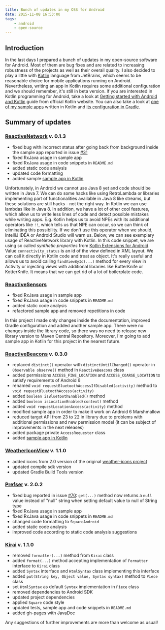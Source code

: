 ```yaml
---
title: Bunch of updates in my OSS for Android
date: 2015-11-08 16:53:00
tags:
	- android
	- open-source
---
```


Introduction
------------

In the last days I prepared a bunch of updates in my open-source software for Android. Most of them are bug fixes and are related to increasing robustness of the projects as well as their overall quality. I also decided to play a little with [Kotlin](https://kotlinlang.org/) language from JetBrains, which seems to be reasonable choice for mobile applications running on Android. Nevertheless, writing an app in Kotlin requires some additional configuration and we should remember, it's still in beta version. If you are interested in Kotlin programming for Android, take a look at [Getting started with Android and Kotlin](https://kotlinlang.org/docs/tutorials/kotlin-android.html) guide from official Kotlin website. You can also take a look at [one of my sample apps](https://github.com/pwittchen/ReactiveNetwork/tree/master/app-kotlin) written in Kotlin and [its configuration in Gradle](https://github.com/pwittchen/ReactiveNetwork/blob/master/app-kotlin/build.gradle).

Summary of updates
------------------

### [ReactiveNetwork](https://github.com/pwittchen/ReactiveNetwork) v. 0.1.3

*   fixed bug with incorrect status after going back from background inside the sample app reported in issue [#31](https://github.com/pwittchen/ReactiveNetwork/issues/31)
*   fixed RxJava usage in sample app
*   fixed RxJava usage in code snippets in `README.md`
*   added static code analysis
*   updated code formatting
*   added sample [sample app in Kotlin](https://github.com/pwittchen/ReactiveNetwork/tree/master/app-kotlin)

Unfortunately, in Android we cannot use Java 8 yet and code should be written in Java 7. We can do some hacks like using RetroLambda or libraries implementing part of functionalities available in Java 8 like streams, but these solutions are still hacks - not the right way. In Kotlin we can use lambdas like in Java 8. In addition, we have a lot of other cool features, which allow us to write less lines of code and detect possible mistakes while writing apps. E.g. Kotlin helps us to avoid NPEs with its additional operators like `!!`, which tells us that NPE can occur, so we can think of eliminating this possibility. If we don't use this operator when we should, IntelliJ IDEA or Android Studio will warn us. Below, we can see exemplary usage of ReactiveNetwork library with Kotlin. In this code snippet, we are using so called _synthetic properties_ from [Kotlin Extensions for Android](https://kotlinlang.org/docs/tutorials/android-plugin.html). Value `connectivity_status` is an id of the view defined in XML layout. We can call it directly in Kotlin code and treat as object. It's really useful and allows us to avoid calling `findViewById(...)` method for every view in Activity or injecting views with additional libraries like ButterKnife or KotterKnife. It means that we can get rid of a lot of boilerplate code.

### [ReactiveSensors](https://github.com/pwittchen/ReactiveSensors)

*   fixed RxJava usage in sample app
*   fixed RxJava usage in code snippets in `README.md`
*   added static code analysis
*   refactored sample app and removed repetitions in code

In this project I made only changes inside the documentation, improved Gradle configuration and added another sample app. There were no changes inside the library code, so there was no need to release new library version to Maven Central Repository. Moreover, I'm going to add sample app in Kotlin for this project in the nearest future.

### [ReactiveBeacons](https://github.com/pwittchen/ReactiveBeacons) v. 0.3.0

*   replaced `distinct()` operator with `distinctUntilChanged()` operator in `Observable observe()` method in `ReactiveBeacons` class
*   added permissions `ACCESS_FINE_LOCATION` and `ACCESS_COARSE_LOCATION` to satisfy requirements of Android 6
*   renamed `void requestBluetoothAccessIfDisabled(activity)` method to `void requestBluetoothAccess(activity)`
*   added `boolean isBluetoothEnabled()` method
*   added `boolean isLocationEnabled(context)` method
*   added `void requestLocationAccess(activity)` method
*   modified sample app in order to make it work on Android 6 Marshmallow
*   reduced target API from 23 to 22 in library due to problems with additional permissions and new permission model (it can be subject of improvements in the next releases)
*   added package private `AccessRequester` class
*   added [sample app in Kotlin](https://github.com/pwittchen/ReactiveBeacons/tree/master/app-kotlin)

### [WeatherIconView](https://github.com/pwittchen/WeatherIconView) v. 1.1.0

*   added icons from 2.0 version of the original [weather-icons project](https://github.com/erikflowers/weather-icons/)
*   updated compile sdk version
*   updated Gradle Build Tools version

### [Prefser](https://github.com/pwittchen/prefser) v. 2.0.2

*   fixed bug reported in issue [#70](https://github.com/pwittchen/prefser/issues/70): `get(...)` method now returns a `null` value instead of "null" string when setting default value to null of String type
*   fixed RxJava usage in sample app
*   fixed RxJava usage in code snippets in `README.md`
*   changed code formatting to `SquareAndroid`
*   added static code analysis
*   improved code according to static code analysis suggestions

### [Kirai](https://github.com/pwittchen/kirai) v. 1.1.0

*   removed `formatter(...)` method from `Kirai` class
*   added `format(...)` method accepting implementation of `Formatter` interface to `Kirai` class
*   added `Syntax` interface and `HtmlSyntax` class implementing this interface
*   added `put(String key, Object value, Syntax syntax)` method to `Piece` class
*   set `HtmlSyntax` as default `Syntax` implementation in `Piece` class
*   removed dependencies to Android SDK
*   updated project dependencies
*   applied `Square` code style
*   updated tests, sample app and code snippets in `README.md`
*   added gh-pages with JavaDoc

Any suggestions of further improvements are more than welcome as usual!
